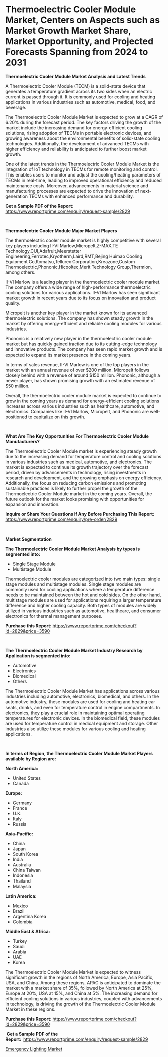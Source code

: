 <p><h1>Thermoelectric Cooler Module Market, Centers on Aspects such as Market Growth Market Share, Market Opportunity, and Projected Forecasts Spanning from 2024 to 2031</h1></p><p><strong>Thermoelectric Cooler Module Market Analysis and Latest Trends</strong></p>
<p><p>A Thermoelectric Cooler Module (TECM) is a solid-state device that generates a temperature gradient across its two sides when an electric current is passed through it. It is commonly used for cooling and heating applications in various industries such as automotive, medical, food, and beverage.</p><p>The Thermoelectric Cooler Module Market is expected to grow at a CAGR of 6.20% during the forecast period. The key factors driving the growth of the market include the increasing demand for energy-efficient cooling solutions, rising adoption of TECMs in portable electronic devices, and growing awareness about the environmental benefits of solid-state cooling technologies. Additionally, the development of advanced TECMs with higher efficiency and reliability is anticipated to further boost market growth.</p><p>One of the latest trends in the Thermoelectric Cooler Module Market is the integration of IoT technology in TECMs for remote monitoring and control. This enables users to monitor and adjust the cooling/heating parameters of TECMs in real-time, leading to improved operational efficiency and reduced maintenance costs. Moreover, advancements in material science and manufacturing processes are expected to drive the innovation of next-generation TECMs with enhanced performance and durability.</p></p>
<p><strong>Get a Sample PDF of the Report:&nbsp;</strong> <a href="https://www.reportprime.com/enquiry/request-sample/2829">https://www.reportprime.com/enquiry/request-sample/2829</a></p>
<p>&nbsp;</p>
<p><strong>Thermoelectric Cooler Module Major Market Players</strong></p>
<p><p>The thermoelectric cooler module market is highly competitive with several key players including II-VI Marlow,Micropelt,Z-MAX,TE Technology,CUI,Adafruit,Meerstetter Engineering,Ferrotec,Kryotherm,Laird,RMT,Bejing Huimao Cooling Equipment Co,Komatsu,Tellurex Corporation,Kreazone,Custom Thermoelectric,Phononic,Hicooltec,Merit Technology Group,Thermion, among others. </p><p>II-VI Marlow is a leading player in the thermoelectric cooler module market. The company offers a wide range of high-performance thermoelectric cooling solutions for various applications. II-VI Marlow has seen significant market growth in recent years due to its focus on innovation and product quality.</p><p>Micropelt is another key player in the market known for its advanced thermoelectric solutions. The company has shown steady growth in the market by offering energy-efficient and reliable cooling modules for various industries.</p><p>Phononic is a relatively new player in the thermoelectric cooler module market but has quickly gained traction due to its cutting-edge technology and innovative products. The company has seen rapid market growth and is expected to expand its market presence in the coming years.</p><p>In terms of sales revenue, II-VI Marlow is one of the top players in the market with an annual revenue of over $200 million. Micropelt follows closely behind with a revenue of around $150 million. Phononic, although a newer player, has shown promising growth with an estimated revenue of $50 million.</p><p>Overall, the thermoelectric cooler module market is expected to continue to grow in the coming years as demand for energy-efficient cooling solutions increases across various industries such as healthcare, automotive, and electronics. Companies like II-VI Marlow, Micropelt, and Phononic are well-positioned to capitalize on this growth.</p></p>
<p>&nbsp;</p>
<p><strong>What Are The Key Opportunities For Thermoelectric Cooler Module Manufacturers?</strong></p>
<p><p>The Thermoelectric Cooler Module market is experiencing steady growth due to the increasing demand for temperature control and cooling solutions in various industries such as medical, automotive, and electronics. The market is expected to continue its growth trajectory over the forecast period, driven by advancements in technology, rising investments in research and development, and the growing emphasis on energy efficiency. Additionally, the focus on reducing carbon emissions and promoting sustainable practices is likely to further propel the growth of the Thermoelectric Cooler Module market in the coming years. Overall, the future outlook for the market looks promising with opportunities for expansion and innovation.</p></p>
<p><strong>Inquire or Share Your Questions If Any Before Purchasing This Report:</strong> <a href="https://www.reportprime.com/enquiry/pre-order/2829">https://www.reportprime.com/enquiry/pre-order/2829</a></p>
<p>&nbsp;</p>
<p><strong>Market Segmentation</strong></p>
<p><strong>The Thermoelectric Cooler Module Market Analysis by types is segmented into:</strong></p>
<p><ul><li>Single Stage Module</li><li>Multistage Module</li></ul></p>
<p><p>Thermoelectric cooler modules are categorized into two main types: single stage modules and multistage modules. Single stage modules are commonly used for cooling applications where a temperature difference needs to be maintained between the hot and cold sides. On the other hand, multistage modules are used for applications requiring a larger temperature difference and higher cooling capacity. Both types of modules are widely utilized in various industries such as automotive, healthcare, and consumer electronics for thermal management purposes.</p></p>
<p><strong>Purchase this Report:&nbsp;</strong><a href="https://www.reportprime.com/checkout?id=2829&price=3590">https://www.reportprime.com/checkout?id=2829&price=3590</a></p>
<p>&nbsp;</p>
<p><strong>The Thermoelectric Cooler Module Market Industry Research by Application is segmented into:</strong></p>
<p><ul><li>Automotive</li><li>Electronics</li><li>Biomedical</li><li>Others</li></ul></p>
<p><p>The Thermoelectric Cooler Module Market has applications across various industries including automotive, electronics, biomedical, and others. In the automotive industry, these modules are used for cooling and heating car seats, drinks, and even for temperature control in engine compartments. In electronics, they play a crucial role in maintaining optimal operating temperatures for electronic devices. In the biomedical field, these modules are used for temperature control in medical equipment and storage. Other industries also utilize these modules for various cooling and heating applications.</p></p>
<p>&nbsp;</p>
<p><strong>In terms of Region, the Thermoelectric Cooler Module Market Players available by Region are:</strong></p>
<p>
    <p> <strong> North America: </strong>
        <ul>
            <li>United States</li>
            <li>Canada</li>
        </ul>
        </p> 
    <p> <strong> Europe: </strong>
        <ul>
            <li>Germany</li>
            <li>France</li>
            <li>U.K.</li>
            <li>Italy</li>
            <li>Russia</li>
        </ul>
        </p> 
    <p> <strong> Asia-Pacific: </strong>
        <ul>
            <li>China</li>
            <li>Japan</li>
            <li>South Korea</li>
            <li>India</li>
            <li>Australia</li>
            <li>China Taiwan</li>
            <li>Indonesia</li>
            <li>Thailand</li>
            <li>Malaysia</li>
        </ul>
        </p> 
    <p> <strong> Latin America: </strong>
        <ul>
            <li>Mexico</li>
            <li>Brazil</li>
            <li>Argentina Korea</li>
            <li>Colombia</li>
        </ul>
        </p> 
    <p> <strong> Middle East & Africa: </strong>
        <ul>
            <li>Turkey</li>
            <li>Saudi</li>
            <li>Arabia</li>
            <li>UAE</li>
            <li>Korea</li>
        </ul>
    </p>
    </p>
<p><p>The Thermoelectric Cooler Module Market is expected to witness significant growth in the regions of North America, Europe, Asia Pacific, USA, and China. Among these regions, APAC is anticipated to dominate the market with a market share of 35%, followed by North America at 25%, Europe at 20%, USA at 15%, and China at 5%. The increasing demand for efficient cooling solutions in various industries, coupled with advancements in technology, is driving the growth of the Thermoelectric Cooler Module Market in these regions.</p></p>
<p><strong>Purchase this Report: </strong><a href="https://www.reportprime.com/checkout?id=2829&price=3590">https://www.reportprime.com/checkout?id=2829&price=3590</a></p>
<p>&nbsp;<strong>Get a Sample PDF of the Report:&nbsp;&nbsp;</strong><a href="https://www.reportprime.com/enquiry/request-sample/2829">https://www.reportprime.com/enquiry/request-sample/2829</a></p>
<p><strong></strong></p>
<p><p><a href="https://github.com/YashRP12/Market-Research-Report-List-4/blob/main/emergency-lighting-market.md">Emergency Lighting Market</a></p></p>